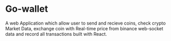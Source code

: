 # Go-wallet
A web Application which allow user to send and recieve coins, check crypto Market Data, exchange coin with Real-time price from binance web-socket data and record all transactions built with React.
